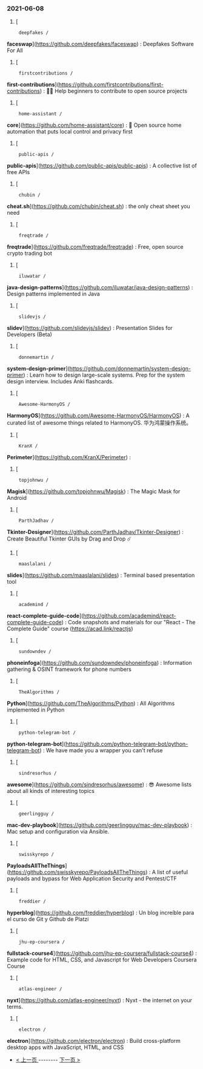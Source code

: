 ### 2021-06-08 
1. [
    

        deepfakes /
**faceswap**](https://github.com/deepfakes/faceswap) : Deepfakes Software For All
1. [
    

        firstcontributions /
**first-contributions**](https://github.com/firstcontributions/first-contributions) : 🚀✨ Help beginners to contribute to open source projects
1. [
    

        home-assistant /
**core**](https://github.com/home-assistant/core) : 🏡 Open source home automation that puts local control and privacy first
1. [
    

        public-apis /
**public-apis**](https://github.com/public-apis/public-apis) : A collective list of free APIs
1. [
    

        chubin /
**cheat.sh**](https://github.com/chubin/cheat.sh) : the only cheat sheet you need
1. [
    

        freqtrade /
**freqtrade**](https://github.com/freqtrade/freqtrade) : Free, open source crypto trading bot
1. [
    

        iluwatar /
**java-design-patterns**](https://github.com/iluwatar/java-design-patterns) : Design patterns implemented in Java
1. [
    

        slidevjs /
**slidev**](https://github.com/slidevjs/slidev) : Presentation Slides for Developers (Beta)
1. [
    

        donnemartin /
**system-design-primer**](https://github.com/donnemartin/system-design-primer) : Learn how to design large-scale systems. Prep for the system design interview. Includes Anki flashcards.
1. [
    

        Awesome-HarmonyOS /
**HarmonyOS**](https://github.com/Awesome-HarmonyOS/HarmonyOS) : A curated list of awesome things related to HarmonyOS. 华为鸿蒙操作系统。
1. [
    

        KranX /
**Perimeter**](https://github.com/KranX/Perimeter) : 
1. [
    

        topjohnwu /
**Magisk**](https://github.com/topjohnwu/Magisk) : The Magic Mask for Android
1. [
    

        ParthJadhav /
**Tkinter-Designer**](https://github.com/ParthJadhav/Tkinter-Designer) : Create Beautiful Tkinter GUIs by Drag and Drop ☄️
1. [
    

        maaslalani /
**slides**](https://github.com/maaslalani/slides) : Terminal based presentation tool
1. [
    

        academind /
**react-complete-guide-code**](https://github.com/academind/react-complete-guide-code) : Code snapshots and materials for our "React - The Complete Guide" course (https://acad.link/reactjs)
1. [
    

        sundowndev /
**phoneinfoga**](https://github.com/sundowndev/phoneinfoga) : Information gathering & OSINT framework for phone numbers
1. [
    

        TheAlgorithms /
**Python**](https://github.com/TheAlgorithms/Python) : All Algorithms implemented in Python
1. [
    

        python-telegram-bot /
**python-telegram-bot**](https://github.com/python-telegram-bot/python-telegram-bot) : We have made you a wrapper you can't refuse
1. [
    

        sindresorhus /
**awesome**](https://github.com/sindresorhus/awesome) : 😎 Awesome lists about all kinds of interesting topics
1. [
    

        geerlingguy /
**mac-dev-playbook**](https://github.com/geerlingguy/mac-dev-playbook) : Mac setup and configuration via Ansible.
1. [
    

        swisskyrepo /
**PayloadsAllTheThings**](https://github.com/swisskyrepo/PayloadsAllTheThings) : A list of useful payloads and bypass for Web Application Security and Pentest/CTF
1. [
    

        freddier /
**hyperblog**](https://github.com/freddier/hyperblog) : Un blog increíble para el curso de Git y Github de Platzi
1. [
    

        jhu-ep-coursera /
**fullstack-course4**](https://github.com/jhu-ep-coursera/fullstack-course4) : Example code for HTML, CSS, and Javascript for Web Developers Coursera Course
1. [
    

        atlas-engineer /
**nyxt**](https://github.com/atlas-engineer/nyxt) : Nyxt - the internet on your terms.
1. [
    

        electron /
**electron**](https://github.com/electron/electron) : Build cross-platform desktop apps with JavaScript, HTML, and CSS 

- [ < 上一页 ](https://github.com/able8/github-trending-daily-record/blob/master/2021-06-07.md) -------- [ 下一页 > ](https://github.com/able8/github-trending-daily-record/blob/master/2021-06-09.md)